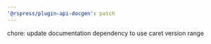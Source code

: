 ```yaml
---
'@rspress/plugin-api-docgen': patch
---
```


chore: update documentation dependency to use caret version range
